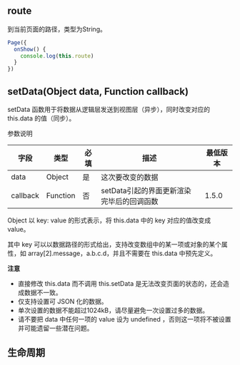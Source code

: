 ## route

到当前页面的路径，类型为String。

```js
Page({
  onShow() {
    console.log(this.route)
  }
})
```

## setData(Object data, Function callback)

setData 函数用于将数据从逻辑层发送到视图层（异步），同时改变对应的 this.data 的值（同步）。

参数说明

| 字段     | 类型     | 必填 | 描述                                      | 最低版本 |
| -------- | -------- | ---- | ----------------------------------------- | -------- |
| data     | Object   | 是   | 这次要改变的数据                          |          |
| callback | Function | 否   | setData引起的界面更新渲染完毕后的回调函数 | 1.5.0    |

Object 以 key: value 的形式表示，将 this.data 中的 key 对应的值改变成 value。

其中 key 可以以数据路径的形式给出，支持改变数组中的某一项或对象的某个属性，如 array[2].message，a.b.c.d，并且不需要在 this.data 中预先定义。

**注意**

- 直接修改 this.data 而不调用 this.setData 是无法改变页面的状态的，还会造成数据不一致。
- 仅支持设置可 JSON 化的数据。
- 单次设置的数据不能超过1024kB，请尽量避免一次设置过多的数据。
- 请不要把 data 中任何一项的 value 设为 undefined ，否则这一项将不被设置并可能遗留一些潜在问题。

## 生命周期


  